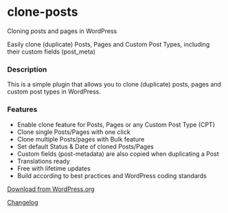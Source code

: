 # clone-posts
Cloning posts and pages in WordPress

Easily clone (duplicate) Posts, Pages and Custom Post Types, including their custom fields (post_meta)

### Description

This is a simple plugin that allows you to clone (duplicate) posts, pages and custom post types in WordPress.

### Features

* Enable clone feature for Posts, Pages or any Custom Post Type (CPT)
* Clone single Posts/Pages with one click
* Clone multiple Posts/pages with Bulk feature
* Set default Status & Date of cloned Posts/Pages
* Custom fields (post-metadata) are also copied when duplicating a Post
* Translations ready
* Free with lifetime updates
* Build according to best practices and WordPress coding standards

[Download from WordPress.org](https://wordpress.org/plugins/clone-posts/)

[Changelog](http://wordpress.org/extend/plugins/clone-posts/changelog/)

